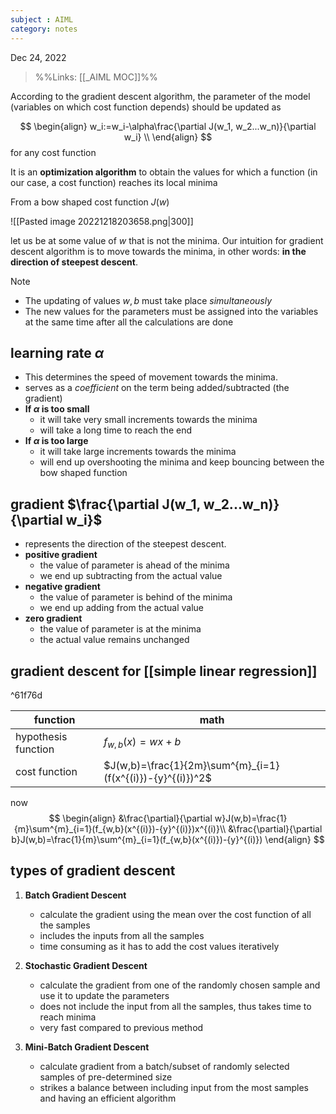 ```yaml
---
subject : AIML
category: notes
---
```

Dec 24, 2022

>%%Links: [[_AIML MOC]]%%

According to the gradient descent algorithm, the parameter of the model (variables on which cost function depends) should be updated as

$$
\begin{align}
w_i:=w_i-\alpha\frac{\partial J(w_1, w_2...w_n)}{\partial w_i} \\
\end{align}
$$
for any cost function

It is an **optimization algorithm** to obtain the values for which a function (in our case, a cost function) reaches its local minima

From a bow shaped cost function $J(w)$

![[Pasted image 20221218203658.png|300]]

let us be at some value of $w$ that is not the minima. Our intuition for gradient descent algorithm is to move towards the minima, in other words: **in the direction of steepest descent**. 

>[!NOTE]
>- The updating of values $w,b$ must take place *simultaneously*
>- The new values for the parameters must be assigned into the variables at the same time after all the calculations are done

## learning rate $\alpha$
- This determines the speed of movement towards the minima. 
- serves as a *coefficient* on the term being added/subtracted (the gradient)
- **If $\alpha$ is too small**
	- it will take very small increments towards the minima
	- will take a long time to reach the end
- **If $\alpha$ is too large**
	- it will take large increments towards the minima
	- will end up overshooting the minima and keep bouncing between the bow shaped function

## gradient $\frac{\partial J(w_1, w_2...w_n)}{\partial w_i}$
- represents the direction of the steepest descent.
- **positive gradient** 
	- the value of parameter is ahead of the minima
	- we end up subtracting from the actual value
- **negative gradient** 
	- the value of parameter is behind of the minima
	- we end up adding from the actual value
- **zero gradient** 
	- the value of parameter is at the minima
	- the actual value remains unchanged

## gradient descent for [[simple linear regression]]

^61f76d

| function            | math                                                        |
| ------------------- | ----------------------------------------------------------- |
| hypothesis function | $f_{w,b}(x)=wx+b$                                           |
| cost function       | $J(w,b)=\frac{1}{2m}\sum^{m}_{i=1}(f(x^{(i)})-{y}^{(i)})^2$ |

now 
$$
\begin{align}
&\frac{\partial}{\partial w}J(w,b)=\frac{1}{m}\sum^{m}_{i=1}(f_{w,b}(x^{(i)})-{y}^{(i)})x^{(i)}\\
&\frac{\partial}{\partial b}J(w,b)=\frac{1}{m}\sum^{m}_{i=1}(f_{w,b}(x^{(i)})-{y}^{(i)})
\end{align}
$$
## types of gradient descent
1. **Batch Gradient Descent**
	- calculate the gradient using the mean over the cost function of all the samples
	- includes the inputs from all the samples
	- time consuming as it has to add the cost values iteratively

2. **Stochastic Gradient Descent**
	- calculate the gradient from one of the randomly chosen sample and use it to update the parameters
	- does not include the input from all the samples, thus takes time to reach minima
	- very fast compared to previous method

3. **Mini-Batch Gradient Descent**
	- calculate gradient from a batch/subset of randomly selected samples of pre-determined size
	- strikes a balance between including input from the most samples and having an efficient algorithm

